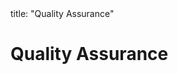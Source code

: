 <frontmatter>
title: "Quality Assurance"
</frontmatter>

<link rel="stylesheet" href="{{baseUrl}}/css/textbook.css">

<div class="website-content">

# Quality Assurance

<panel header="## Introduction" type="seamless" alt="introduction" expanded >
  <include src="introduction/index.md#main" />
</panel>

<panel header="## Code Reviews" type="seamless" alt="code reviews" expanded >
  <include src="codeReviews/index.md#main" />
</panel>

<panel header="## Static Analysis" type="seamless" alt="static analysis" expanded >
  <include src="staticAnalysis/index.md#main" />
</panel>

<panel header="## Formal Verification" type="seamless" alt="formal verification" expanded >
  <include src="formalVerification/index.md#main" />
</panel>

</div>
